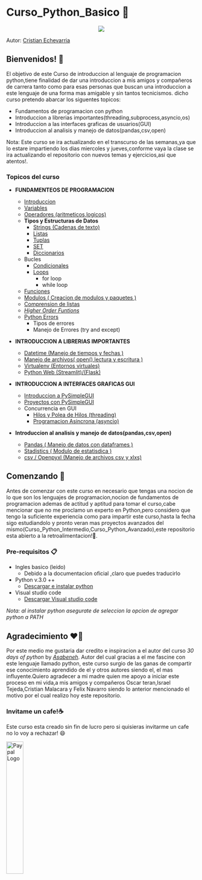 # Curso_Python_Basico 💯

<p align="center">
  <img src="https://res.cloudinary.com/practicaldev/image/fetch/s--jPSX-ydn--/c_imagga_scale,f_auto,fl_progressive,h_900,q_auto,w_1600/https://dev-to-uploads.s3.amazonaws.com/i/tteuu4xw5tomxb7l0xjx.png"> 
</p>

Autor: [Cristian Echevarria](https://github.com/Echxvx2610)

## Bienvenidos! 🥳

El objetivo de este Curso de introduccion al lenguaje de programacion python,tiene finalidad de dar una introduccion a mis amigos y compañeros de carrera tanto como para esas personas que buscan una introduccion a este lenguaje de una forma mas amigable y sin tantos tecnicismos. dicho curso pretendo abarcar los  siguentes topicos:

* Fundamentos de programacion con python
* Introduccion a librerias importantes(threading,subprocess,asyncio,os)
* Introduccion a las interfaces graficas de usuarios(GUI)
* Introduccion al analisis y manejo de datos(pandas,csv,open)

Nota: Este curso se ira actualizando en el transcurso de las semanas,ya que lo estare impartiendo los dias miercoles y jueves,conforme vaya la clase se ira actualizando el repositorio con nuevos temas y ejercicios,asi que atentos!.

### Topicos del curso
* **FUNDAMENTEOS DE PROGRAMACION**
  * [Introduccion](./Introduccion/Introduccion.md)
  * [Variables](./Variables/variables.md)
  * [Operadores (aritmeticos,logicos)](./Operadores/operadores.md)
  * **Tipos y Estructuras de Datos**
    * [Strings (Cadenas de texto)](./Strings/strings.md)
    * [Listas](./Listas/listas.md)
    * [Tuplas]()
    * [SET]()
    * [Diccionarios]()
  * Bucles
    * [Condicionales]()
    * [Loops]()
      * for loop
      * while loop
  * [Funciones]()
  * [Modulos ( Creacion de modulos y paquetes )]()
  * [Comprension de listas]()
  * [ *Higher Order Funtions* ]()
  * [Python Errors]()
    * Tipos de errores
    * Manejo de Errores (try and except)
* **INTRODUCCION A LIBRERIAS IMPORTANTES**
  * [Datetime (Manejo de tiempos y fechas )]()
  * [Manejo de archivos( open(),lectura y escritura )]()
  * [Virtualenv (Entornos virtuales)]()
  * [Python Web (Streamlit)/(Flask)]()

* **INTRODUCCION A INTERFACES GRAFICAS GUI**
  * [Introduccion a PySimpleGUI]()
  * [Proyectos con PySimpleGUI]()
  * Concurrencia en GUI
      * [Hilos y Polea de Hilos (threading)]()
      * [Programacion Asincrona (asyncio)]()
* **Introduccion al analisis y manejo de datos(pandas,csv,open)**
  * [Pandas ( Manejo de datos con dataframes )]()
  * [Stadistics ( Modulo de estatisdica )]()
  * [csv / Openpyxl (Manejo de archivos csv y xlxs)]()
## Comenzando 🚀
Antes de comenzar con este curso en necesario que tengas una nocion de lo que son los lenguajes de programacion,nocion de fundamentos de programacion ademas de actitud y aptitud para tomar el curso,cabe mencionar que no me proclamo un experto en Python,pero considero que tengo la suficiente experiencia como para impartir este curso,hasta la fecha sigo estudiandolo y pronto veran mas proyectos avanzados del mismo(Curso_Python_Intermedio,Curso_Python_Avanzado),este repositorio esta abierto a la retroalimentacion!💙.

### Pre-requisitos 📋
* Ingles basico (leido)
  * Debido a la documentacion oficial ,claro que puedes traducirlo
* Python v.3.0 ++
  * [Descargar e instalar python](https://www.python.org/downloads/)
* Visual studio code
  * [Descargar Visual studio code](https://code.visualstudio.com/download)

*Nota: al instalar python asegurate de seleccion la opcion de agregar python a PATH*

## Agradecimiento ❤️👏
Por este medio me gustaria dar credito e inspiracion a el autor del curso *30 days of python* by [*Asabeneh*](https://github.com/Asabeneh). Autor del cual gracias a el me fascine con este lenguaje llamado python, este curso surgio de las ganas de compartir ese conocimiento aprendido de el y otros autores siendo el, el mas influyente.Quiero agradecer a mi madre quien me apoyo a iniciar este proceso en mi vida,a mis amigos y compañeros Oscar teran,Israel Tejeda,Cristian Malacara y Felix Navarro siendo lo anterior mencionado el motivo por el cual realizo hoy este repositorio.

### Invitame un cafe!☕
Este curso esta creado sin fin de lucro pero si quisieras invitarme un cafe no lo voy a rechazar! 😄
<p aling="center">
<a href = "https://www.paypal.me/EchevarriaMendoza"><img src="https://encrypted-tbn0.gstatic.com/images?q=tbn:ANd9GcRYpMm0nMZaUx422jSOgQB74ZQHKdKQIsqtEA&usqp=CAU" alt='Paypal Logo' style="width:30%"/></a>
</p>
